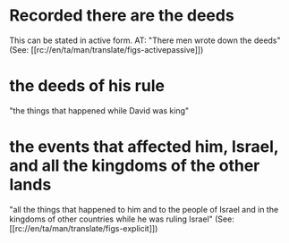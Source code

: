 # Recorded there are the deeds

This can be stated in active form. AT: "There men wrote down the deeds" (See: [[rc://en/ta/man/translate/figs-activepassive]])

# the deeds of his rule

"the things that happened while David was king"

# the events that affected him, Israel, and all the kingdoms of the other lands

"all the things that happened to him and to the people of Israel and in the kingdoms of other countries while he was ruling Israel" (See: [[rc://en/ta/man/translate/figs-explicit]])

